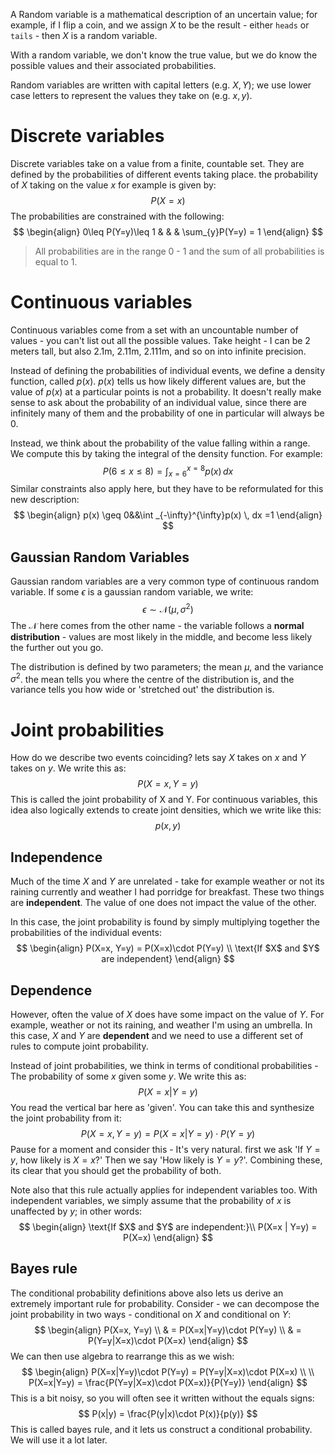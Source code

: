 A Random variable is a mathematical description of an uncertain value; for example, if I flip a coin, and we assign $X$ to be the result - either `heads` or `tails` - then $X$ is a random variable.

With a random variable, we don't know the true value, but we do know the possible values and their associated probabilities.

Random variables are written with capital letters (e.g. $X, Y$); we use lower case letters to represent the values they take on (e.g. $x, y$).


# Discrete variables

Discrete variables take on a value from a finite, countable set. They are defined by the probabilities of different events taking place.
the probability of $X$ taking on the value $x$ for example is given by:
$$
P(X=x)
$$
The probabilities are constrained with the following:
$$
\begin{align}
0\leq P(Y=y)\leq 1 & & & \sum_{y}P(Y=y) = 1
\end{align}
$$
> All probabilities are in the range 0 - 1 and the sum of all probabilities is equal to 1.

# Continuous variables
Continuous variables come from a set with an uncountable number of values - you can't list out all the possible values. Take height - I can be 2 meters tall, but also 2.1m, 2.11m, 2.111m, and so on into infinite precision.

Instead of defining the probabilities of individual events, we define a density function, called $p(x)$. $p(x)$ tells us how likely different values are, but the value of $p(x)$ at a particular points is not a probability. It doesn't really make sense to ask about the probability of an individual value, since there are infinitely many of them and the probability of one in particular will always be 0.

Instead, we think about the probability of the value falling within a range. We compute this by taking the integral of the density function. For example:
$$
P(6\leq x\leq 8) = \int _{x=6}^{x=8} p(x)\, dx 
$$
Similar constraints also apply here, but they have to be reformulated for this new description: 
$$
\begin{align}
p(x) \geq 0&&\int _{-\infty}^{\infty}p(x) \, dx =1
\end{align}
$$

## Gaussian Random Variables
Gaussian random variables are a very common type of continuous random variable. If some $\epsilon$ is a gaussian random variable, we write:
$$
\epsilon \sim \mathcal{N}(\mu, \sigma^{2})
$$
The $\mathcal{N}$ here comes from the other name - the variable follows a **normal distribution** - values are most likely in the middle, and become less likely the further out you go.

The distribution is defined by two parameters; the mean $\mu$, and the variance $\sigma^{2}$. the mean tells you where the centre of the distribution is, and the variance tells you how  wide or 'stretched out' the distribution is.


# Joint probabilities

How do we describe two events coinciding? lets say $X$ takes on $x$ and $Y$ takes on $y$. We write this as:
$$
P(X=x, Y=y)
$$
This is called the joint probability of X and Y. For continuous variables, this idea also logically extends to create joint densities, which we write like this:
$$
p(x, y)
$$
## Independence
Much of the time $X$ and $Y$ are unrelated - take for example weather or not its raining currently and weather I had porridge for breakfast. These two things are **independent**. The value of one does not impact the value of the other.

In this case, the joint probability is found by simply multiplying together the probabilities of the individual events:
$$
\begin{align}
P(X=x, Y=y) = P(X=x)\cdot P(Y=y) \\
\text{If $X$ and $Y$ are independent}
\end{align}
$$

## Dependence
However, often the value of $X$ does have some impact on the value of $Y$. For example, weather or not its raining, and weather I'm using an umbrella. In this case, $X$ and $Y$ are **dependent** and we need to use a different set of rules to compute joint probability.

Instead of joint probabilities, we think in terms of conditional probabilities - The probability of some $x$ given some $y$. We write this as:
$$
P(X=x | Y=y)
$$
You read the vertical bar here as 'given'. You can take this and synthesize the joint probability from it:
$$
P(X=x, Y=y) = P(X=x|Y=y)\cdot P(Y=y)
$$
Pause for a moment and consider this - It's very natural. first we ask 'If $Y=y$, how likely is $X=x$?' Then we say 'How likely is $Y=y$?'. Combining these, its clear that you should get the probability of both.

Note also that this rule actually applies for independent variables too. With independent variables, we simply assume that the probability of $x$ is unaffected by $y$; in other words:
$$
\begin{align}
\text{If $X$ and $Y$ are independent:}\\
P(X=x | Y=y) = P(X=x)
\end{align}
$$

## Bayes rule
The conditional probability definitions above also lets us derive an extremely important rule for probability. Consider - we can decompose the joint probability in two ways - conditional on $X$ and conditional on $Y$:
$$
\begin{align}
P(X=x, Y=y)  \\
 & = P(X=x|Y=y)\cdot P(Y=y) \\
 & = P(Y=y|X=x)\cdot P(X=x)
\end{align}
$$
We can then use algebra to rearrange this as we wish:
$$
\begin{align}
P(X=x|Y=y)\cdot P(Y=y)  = P(Y=y|X=x)\cdot P(X=x) \\ \\
P(X=x|Y=y)  = \frac{P(Y=y|X=x)\cdot P(X=x)}{P(Y=y)}
\end{align}
$$
This is a bit noisy, so you will often see it written without the equals signs:
$$
P(x|y) = \frac{P(y|x)\cdot P(x)}{p(y)}
$$
This is called bayes rule, and it lets us construct a conditional probability. We will use it a lot later.